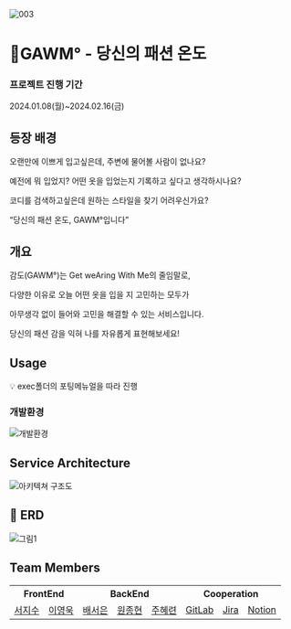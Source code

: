 ![003](https://github.com/object1997428/GAWM/assets/71408968/ac11703a-39df-4fb5-b20a-35f3633ec415)
# 🥭GAWM° - 당신의 패션 온도


### 프로젝트 진행 기간

2024.01.08(월)~2024.02.16(금)

## 등장 배경


오랜만에 이쁘게 입고싶은데, 주변에 물어볼 사람이 없나요?

예전에 뭐 입었지? 어떤 옷을 입었는지 기록하고 싶다고 생각하시나요?

코디를 검색하고싶은데 원하는 스타일을 찾기 어려우신가요?

“당신의 패션 온도, GAWM°입니다”

## 개요


감도(GAWM°)는 Get weAring With Me의 줄임말로,

다양한 이유로 오늘 어떤 옷을 입을 지 고민하는 모두가

아무생각 없이 들어와 고민을 해결할 수 있는 서비스입니다.

당신의 패션 감을 익혀 나를 자유롭게 표현해보세요!

## Usage


<aside>
💡 exec폴더의 포팅메뉴얼을 따라 진행

</aside>

### 개발환경

![개발환경](https://github.com/object1997428/GAWM/assets/71408968/e2fdb7ab-0d78-4be2-bdb2-589ebc31c4c0)

## Service Architecture


![아키텍쳐 구조도](https://github.com/object1997428/GAWM/assets/71408968/2796d0bc-38cc-435f-b745-1511f3eb2e88)

## **💬 ERD**


![그림1](https://github.com/seon-dev/admin-api-server/assets/152829201/9b3884d3-037e-43cd-b565-b1a18db69514)


## Team Members

<table>
<tr>
<th colspan="2">FrontEnd</th>
<th colspan="3">BackEnd</th>
<th colspan="3">Cooperation</th>
</tr>
<tr align = "center">
<td>
<a href=""/>서지수</a>
</td>
<td>
<a href=""/>이영욱</a>
</td>
<td>
<a href="https://github.com/seoeunbae"/>배서은</a>
</td>

<td>
<a href="https://github.com/www-jong"/>원종현</a>
</td>

<td>
<a href="https://github.com/object1997428"/>주혜련</a>
</td>
<td><a href="https://lab.ssafy.com/s10-webmobile1-sub2/S10P12E203"/>GitLab</a></td>

<td><a href="https://ssafy.atlassian.net/projects/S10P12E203"/>Jira</a></td>

<td><a href="https://unruly-nigella-3d3.notion.site/SSAFY-10-E203-35f9c90629564333a1af2f509156a3b8?pvs=74"/>Notion</a></td>
